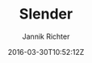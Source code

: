 ---
title: "Slender"
github: https://github.com/nikrich/jekyll-slender-template
demo: http://nikrich.github.io/jekyll-slender-template/#
author: Jannik Richter
draft: true
ssg:
  - Jekyll
cms:
  - No Cms
date: 2016-03-30T10:52:12Z
github_branch: master
---